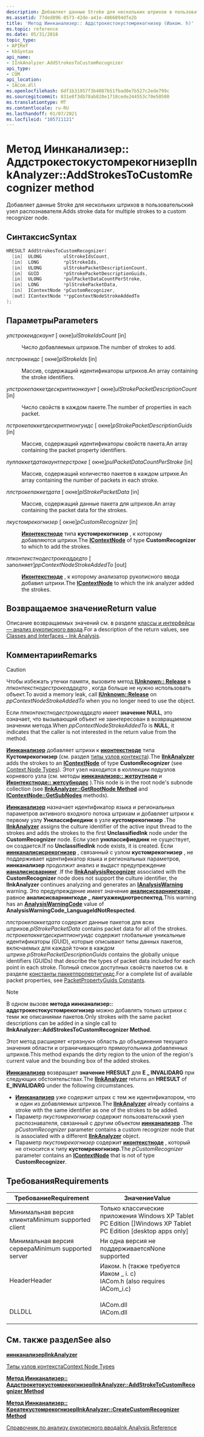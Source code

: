 ```yaml
---
description: Добавляет данные Stroke для нескольких штрихов в пользовательский узел распознавателя.
ms.assetid: 77ded896-8573-42de-a41e-4866894dfe2b
title: 'Метод Иинканализер:: Аддстрокестокустомрекогнизер (Иаком. h)'
ms.topic: reference
ms.date: 05/31/2018
topic_type:
- APIRef
- kbSyntax
api_name:
- IInkAnalyzer.AddStrokesToCustomRecognizer
api_type:
- COM
api_location:
- IACom.dll
ms.openlocfilehash: 6df1b31957f3b4087b51fbad0e7b527c2ede799c
ms.sourcegitcommit: 831e8f3db78ab820e1710cede244553c70e50500
ms.translationtype: MT
ms.contentlocale: ru-RU
ms.lasthandoff: 01/07/2021
ms.locfileid: "105711121"
---
```

# <a name="iinkanalyzeraddstrokestocustomrecognizer-method"></a><span data-ttu-id="ef4b8-103">Метод Иинканализер:: Аддстрокестокустомрекогнизер</span><span class="sxs-lookup"><span data-stu-id="ef4b8-103">IInkAnalyzer::AddStrokesToCustomRecognizer method</span></span>

<span data-ttu-id="ef4b8-104">Добавляет данные Stroke для нескольких штрихов в пользовательский узел распознавателя.</span><span class="sxs-lookup"><span data-stu-id="ef4b8-104">Adds stroke data for multiple strokes to a custom recognizer node.</span></span>

## <a name="syntax"></a><span data-ttu-id="ef4b8-105">Синтаксис</span><span class="sxs-lookup"><span data-stu-id="ef4b8-105">Syntax</span></span>


```C++
HRESULT AddStrokesToCustomRecognizer(
  [in]  ULONG        ulStrokeIdsCount,
  [in]  LONG         *plStrokeIds,
  [in]  ULONG        ulStrokePacketDescriptionCount,
  [in]  GUID         *pStrokePacketDescriptionGuids,
  [in]  ULONG        *pulPacketDataCountPerStroke,
  [in]  LONG         *plStrokePacketData,
  [in]  IContextNode *pCustomRecognizer,
  [out] IContextNode **ppContextNodeStrokeAddedTo
);
```



## <a name="parameters"></a><span data-ttu-id="ef4b8-106">Параметры</span><span class="sxs-lookup"><span data-stu-id="ef4b8-106">Parameters</span></span>

<dl> <dt>

<span data-ttu-id="ef4b8-107">*улстрокеидскаунт* \[ окне\]</span><span class="sxs-lookup"><span data-stu-id="ef4b8-107">*ulStrokeIdsCount* \[in\]</span></span>
</dt> <dd>

<span data-ttu-id="ef4b8-108">Число добавляемых штрихов.</span><span class="sxs-lookup"><span data-stu-id="ef4b8-108">The number of strokes to add.</span></span>

</dd> <dt>

<span data-ttu-id="ef4b8-109">*плстрокеидс* \[ окне\]</span><span class="sxs-lookup"><span data-stu-id="ef4b8-109">*plStrokeIds* \[in\]</span></span>
</dt> <dd>

<span data-ttu-id="ef4b8-110">Массив, содержащий идентификаторы штрихов.</span><span class="sxs-lookup"><span data-stu-id="ef4b8-110">An array containing the stroke identifiers.</span></span>

</dd> <dt>

<span data-ttu-id="ef4b8-111">*улстрокепаккетдескриптионкаунт* \[ окне\]</span><span class="sxs-lookup"><span data-stu-id="ef4b8-111">*ulStrokePacketDescriptionCount* \[in\]</span></span>
</dt> <dd>

<span data-ttu-id="ef4b8-112">Число свойств в каждом пакете.</span><span class="sxs-lookup"><span data-stu-id="ef4b8-112">The number of properties in each packet.</span></span>

</dd> <dt>

<span data-ttu-id="ef4b8-113">*пстрокепаккетдескриптионгуидс* \[ окне\]</span><span class="sxs-lookup"><span data-stu-id="ef4b8-113">*pStrokePacketDescriptionGuids* \[in\]</span></span>
</dt> <dd>

<span data-ttu-id="ef4b8-114">Массив, содержащий идентификаторы свойств пакета.</span><span class="sxs-lookup"><span data-stu-id="ef4b8-114">An array containing the packet property identifiers.</span></span>

</dd> <dt>

<span data-ttu-id="ef4b8-115">*пулпаккетдатакаунтперстроке* \[ окне\]</span><span class="sxs-lookup"><span data-stu-id="ef4b8-115">*pulPacketDataCountPerStroke* \[in\]</span></span>
</dt> <dd>

<span data-ttu-id="ef4b8-116">Массив, содержащий количество пакетов в каждом штрихе.</span><span class="sxs-lookup"><span data-stu-id="ef4b8-116">An array containing the number of packets in each stroke.</span></span>

</dd> <dt>

<span data-ttu-id="ef4b8-117">*плстрокепаккетдата* \[ окне\]</span><span class="sxs-lookup"><span data-stu-id="ef4b8-117">*plStrokePacketData* \[in\]</span></span>
</dt> <dd>

<span data-ttu-id="ef4b8-118">Массив, содержащий данные пакета для штрихов.</span><span class="sxs-lookup"><span data-stu-id="ef4b8-118">An array containing the packet data for the strokes.</span></span>

</dd> <dt>

<span data-ttu-id="ef4b8-119">*пкустомрекогнизер* \[ окне\]</span><span class="sxs-lookup"><span data-stu-id="ef4b8-119">*pCustomRecognizer* \[in\]</span></span>
</dt> <dd>

<span data-ttu-id="ef4b8-120">[**Иконтекстноде**](icontextnode.md) типа **кустомрекогнизер** , к которому добавляются штрихи.</span><span class="sxs-lookup"><span data-stu-id="ef4b8-120">The [**IContextNode**](icontextnode.md) of type **CustomRecognizer** to which to add the strokes.</span></span>

</dd> <dt>

<span data-ttu-id="ef4b8-121">*ппконтекстнодестрокеаддедто* \[ заполняет\]</span><span class="sxs-lookup"><span data-stu-id="ef4b8-121">*ppContextNodeStrokeAddedTo* \[out\]</span></span>
</dt> <dd>

<span data-ttu-id="ef4b8-122">[**Иконтекстноде**](icontextnode.md) , к которому анализатор рукописного ввода добавил штрихи.</span><span class="sxs-lookup"><span data-stu-id="ef4b8-122">The [**IContextNode**](icontextnode.md) to which the ink analyzer added the strokes.</span></span>

</dd> </dl>

## <a name="return-value"></a><span data-ttu-id="ef4b8-123">Возвращаемое значение</span><span class="sxs-lookup"><span data-stu-id="ef4b8-123">Return value</span></span>

<span data-ttu-id="ef4b8-124">Описание возвращаемых значений см. в разделе [классы и интерфейсы — анализ рукописного ввода](classes-and-interfaces---ink-analysis.md).</span><span class="sxs-lookup"><span data-stu-id="ef4b8-124">For a description of the return values, see [Classes and Interfaces - Ink Analysis](classes-and-interfaces---ink-analysis.md).</span></span>

## <a name="remarks"></a><span data-ttu-id="ef4b8-125">Комментарии</span><span class="sxs-lookup"><span data-stu-id="ef4b8-125">Remarks</span></span>

> [!Caution]  
> <span data-ttu-id="ef4b8-126">Чтобы избежать утечки памяти, вызовите метод [**IUnknown:: Release**](/windows/desktop/api/unknwn/nf-unknwn-iunknown-release) в *ппконтекстнодестрокеаддедто* , когда больше не нужно использовать объект.</span><span class="sxs-lookup"><span data-stu-id="ef4b8-126">To avoid a memory leak, call [**IUnknown::Release**](/windows/desktop/api/unknwn/nf-unknwn-iunknown-release) on *ppContextNodeStrokeAddedTo* when you no longer need to use the object.</span></span>

 

<span data-ttu-id="ef4b8-127">Если *ппконтекстнодестрокеаддедто* имеет **значение NULL**, это означает, что вызывающий объект не заинтересован в возвращаемом значении метода.</span><span class="sxs-lookup"><span data-stu-id="ef4b8-127">When *ppContextNodeStrokeAddedTo* is **NULL**, it indicates that the caller is not interested in the return value from the method.</span></span>

<span data-ttu-id="ef4b8-128">[**Иинканализер**](iinkanalyzer.md) добавляет штрихи к [**иконтекстноде**](icontextnode.md) типа **Кустомрекогнизер** (см. раздел [типы узлов контекста](context-node-types.md)).</span><span class="sxs-lookup"><span data-stu-id="ef4b8-128">The [**IInkAnalyzer**](iinkanalyzer.md) adds the strokes to an [**IContextNode**](icontextnode.md) of type **CustomRecognizer** (see [Context Node Types](context-node-types.md)).</span></span> <span data-ttu-id="ef4b8-129">Этот узел находится в коллекции подузлов корневого узла (см. методы [**иинканализер:: жетрутноде**](iinkanalyzer-getrootnode.md) и [**Иконтекстноде:: жетсубнодес**](icontextnode-getsubnodes.md) ).</span><span class="sxs-lookup"><span data-stu-id="ef4b8-129">This node is in the root node's subnode collection (see [**IInkAnalyzer::GetRootNode Method**](iinkanalyzer-getrootnode.md) and [**IContextNode::GetSubNodes**](icontextnode-getsubnodes.md) methods).</span></span>

<span data-ttu-id="ef4b8-130">[**Иинканализер**](iinkanalyzer.md) назначает идентификатор языка и региональных параметров активного входного потока штрихам и добавляет штрихи к первому узлу **Унклассифиединк** в узле **кустомрекогнизер** .</span><span class="sxs-lookup"><span data-stu-id="ef4b8-130">The [**IInkAnalyzer**](iinkanalyzer.md) assigns the culture identifier of the active input thread to the strokes and adds the strokes to the first **UnclassifiedInk** node under the **CustomRecognizer** node.</span></span> <span data-ttu-id="ef4b8-131">Если узел **унклассифиединк** не существует, он создается.</span><span class="sxs-lookup"><span data-stu-id="ef4b8-131">If no **UnclassifiedInk** node exists, it is created.</span></span> <span data-ttu-id="ef4b8-132">Если [**иинканалисисрекогнизер**](iinkanalysisrecognizer.md) , связанный с узлом **кустомрекогнизер** , не поддерживает идентификатор языка и региональных параметров, **иинканализер** продолжит анализ и выдаст предупреждение [**ианалисисварнинг**](ianalysiswarning.md) .</span><span class="sxs-lookup"><span data-stu-id="ef4b8-132">If the [**IInkAnalysisRecognizer**](iinkanalysisrecognizer.md) associated with the **CustomRecognizer** node does not support the culture identifier, the **IInkAnalyzer** continues analyzing and generates an [**IAnalysisWarning**](ianalysiswarning.md) warning.</span></span> <span data-ttu-id="ef4b8-133">Это предупреждение имеет значение [**аналисисварнингкоде**](/windows/desktop/tablet/analysiswarningcode) , равное **аналисисварнингкоде \_ лангуажеиднотреспектед**.</span><span class="sxs-lookup"><span data-stu-id="ef4b8-133">This warning has an [**AnalysisWarningCode**](/windows/desktop/tablet/analysiswarningcode) value of **AnalysisWarningCode\_LanguageIdNotRespected**.</span></span>

<span data-ttu-id="ef4b8-134">*плстрокепаккетдата* содержит данные пакетов для всех штрихов.</span><span class="sxs-lookup"><span data-stu-id="ef4b8-134">*plStrokePacketData* contains packet data for all of the strokes.</span></span> <span data-ttu-id="ef4b8-135">*пстрокепаккетдескриптионгуидс* содержит глобальные уникальные идентификаторы (GUID), которые описывают типы данных пакетов, включаемых для каждой точки в каждом штрихе.</span><span class="sxs-lookup"><span data-stu-id="ef4b8-135">*pStrokePacketDescriptionGuids* contains the globally unique identifiers (GUIDs) that describe the types of packet data included for each point in each stroke.</span></span> <span data-ttu-id="ef4b8-136">Полный список доступных свойств пакетов см. в разделе [константы паккетпропертигуидс](packetpropertyguids-constants.md).</span><span class="sxs-lookup"><span data-stu-id="ef4b8-136">For a complete list of available packet properties, see [PacketPropertyGuids Constants](packetpropertyguids-constants.md).</span></span>

> [!Note]  
> <span data-ttu-id="ef4b8-137">В одном вызове **метода иинканализер:: аддстрокестокустомрекогнизер** можно добавлять только штрихи с теми же описаниями пакетов.</span><span class="sxs-lookup"><span data-stu-id="ef4b8-137">Only strokes with the same packet descriptions can be added in a single call to **IInkAnalyzer::AddStrokesToCustomRecognizer Method**.</span></span>

 

<span data-ttu-id="ef4b8-138">Этот метод расширяет «грязную» область до объединения текущего значения области и ограничивающего прямоугольника добавленных штрихов.</span><span class="sxs-lookup"><span data-stu-id="ef4b8-138">This method expands the dirty region to the union of the region's current value and the bounding box of the added strokes.</span></span>

<span data-ttu-id="ef4b8-139">[**Иинканализер**](iinkanalyzer.md) возвращает **значение HRESULT** для **E \_ INVALIDARG** при следующих обстоятельствах.</span><span class="sxs-lookup"><span data-stu-id="ef4b8-139">The [**IInkAnalyzer**](iinkanalyzer.md) returns an **HRESULT** of **E\_INVALIDARG** under the following circumstances.</span></span>

-   <span data-ttu-id="ef4b8-140">[**Иинканализер**](iinkanalyzer.md) уже содержит штрих с тем же идентификатором, что и один из добавляемых штрихов.</span><span class="sxs-lookup"><span data-stu-id="ef4b8-140">The [**IInkAnalyzer**](iinkanalyzer.md) already contains a stroke with the same identifier as one of the strokes to be added.</span></span>
-   <span data-ttu-id="ef4b8-141">Параметр *пкустомрекогнизер* содержит пользовательский узел распознавателя, связанный с другим объектом [**иинканализер**](iinkanalyzer.md) .</span><span class="sxs-lookup"><span data-stu-id="ef4b8-141">The *pCustomRecognizer* parameter contains a custom recognizer node that is associated with a different [**IInkAnalyzer**](iinkanalyzer.md) object.</span></span>
-   <span data-ttu-id="ef4b8-142">Параметр *пкустомрекогнизер* содержит [**иконтекстноде**](icontextnode.md) , который не относится к типу **кустомрекогнизер**.</span><span class="sxs-lookup"><span data-stu-id="ef4b8-142">The *pCustomRecognizer* parameter contains an [**IContextNode**](icontextnode.md) that is not of type **CustomRecognizer**.</span></span>

## <a name="requirements"></a><span data-ttu-id="ef4b8-143">Требования</span><span class="sxs-lookup"><span data-stu-id="ef4b8-143">Requirements</span></span>



| <span data-ttu-id="ef4b8-144">Требование</span><span class="sxs-lookup"><span data-stu-id="ef4b8-144">Requirement</span></span> | <span data-ttu-id="ef4b8-145">Значение</span><span class="sxs-lookup"><span data-stu-id="ef4b8-145">Value</span></span> |
|-------------------------------------|---------------------------------------------------------------------------------------------------------------|
| <span data-ttu-id="ef4b8-146">Минимальная версия клиента</span><span class="sxs-lookup"><span data-stu-id="ef4b8-146">Minimum supported client</span></span><br/> | <span data-ttu-id="ef4b8-147">Только классические приложения Windows XP Tablet PC Edition \[\]</span><span class="sxs-lookup"><span data-stu-id="ef4b8-147">Windows XP Tablet PC Edition \[desktop apps only\]</span></span><br/>                                                 |
| <span data-ttu-id="ef4b8-148">Минимальная версия сервера</span><span class="sxs-lookup"><span data-stu-id="ef4b8-148">Minimum supported server</span></span><br/> | <span data-ttu-id="ef4b8-149">Ни одна версия не поддерживается</span><span class="sxs-lookup"><span data-stu-id="ef4b8-149">None supported</span></span><br/>                                                                                     |
| <span data-ttu-id="ef4b8-150">Header</span><span class="sxs-lookup"><span data-stu-id="ef4b8-150">Header</span></span><br/>                   | <dl> <span data-ttu-id="ef4b8-151"><dt>Иаком. h (также требуется Иаком \_ i. c)</dt></span><span class="sxs-lookup"><span data-stu-id="ef4b8-151"><dt>IACom.h (also requires IACom\_i.c)</dt></span></span> </dl> |
| <span data-ttu-id="ef4b8-152">DLL</span><span class="sxs-lookup"><span data-stu-id="ef4b8-152">DLL</span></span><br/>                      | <dl> <span data-ttu-id="ef4b8-153"><dt>IACom.dll</dt></span><span class="sxs-lookup"><span data-stu-id="ef4b8-153"><dt>IACom.dll</dt></span></span> </dl>                          |



## <a name="see-also"></a><span data-ttu-id="ef4b8-154">См. также раздел</span><span class="sxs-lookup"><span data-stu-id="ef4b8-154">See also</span></span>

<dl> <dt>

[<span data-ttu-id="ef4b8-155">**иинканализер**</span><span class="sxs-lookup"><span data-stu-id="ef4b8-155">**IInkAnalyzer**</span></span>](iinkanalyzer.md)
</dt> <dt>

[<span data-ttu-id="ef4b8-156">Типы узлов контекста</span><span class="sxs-lookup"><span data-stu-id="ef4b8-156">Context Node Types</span></span>](context-node-types.md)
</dt> <dt>

[<span data-ttu-id="ef4b8-157">**Метод Иинканализер:: Аддстрокетокустомрекогнизер**</span><span class="sxs-lookup"><span data-stu-id="ef4b8-157">**IInkAnalyzer::AddStrokeToCustomRecognizer Method**</span></span>](iinkanalyzer-addstroketocustomrecognizer.md)
</dt> <dt>

[<span data-ttu-id="ef4b8-158">**Метод Иинканализер:: Креатекустомрекогнизер**</span><span class="sxs-lookup"><span data-stu-id="ef4b8-158">**IInkAnalyzer::CreateCustomRecognizer Method**</span></span>](iinkanalyzer-createcustomrecognizer.md)
</dt> <dt>

[<span data-ttu-id="ef4b8-159">Справочник по анализу рукописного ввода</span><span class="sxs-lookup"><span data-stu-id="ef4b8-159">Ink Analysis Reference</span></span>](ink-analysis-reference.md)
</dt> </dl>

 

